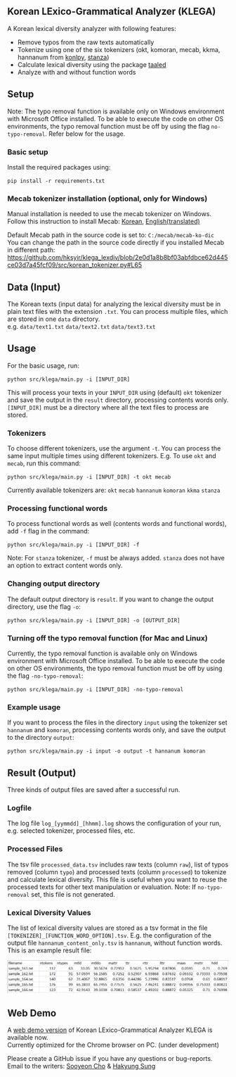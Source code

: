 ## Korean LExico-Grammatical Analyzer (KLEGA)

A Korean lexical diversity analyzer with following features:
- Remove typos from the raw texts automatically
- Tokenize using one of the six tokenizers (okt, komoran, mecab, kkma, hannanum from [konlpy](https://konlpy.org/en/latest/), [stanza](https://stanfordnlp.github.io/stanza/tokenize.html))
- Calculate lexical diversity using the package [taaled](https://github.com/kristopherkyle/TAALED)
- Analyze with and without function words


## Setup
Note: The typo removal function is available only on Windows environment with Microsoft Office installed. To be able to execute the code on other OS environments, the typo removal function must be off by using the flag ```no-typo-removal```. Refer below for the usage.
### Basic setup
Install the required packages using:
```angular2html
pip install -r requirements.txt
```

### Mecab tokenizer installation (optional, only for Windows)
Manual installation is needed to use the mecab tokenizer on Windows. 
Follow this instruction to install Mecab: [Korean](https://uwgdqo.tistory.com/363), [English(translated)](https://uwgdqo-tistory-com.translate.goog/363?_x_tr_sl=ko&_x_tr_tl=en&_x_tr_hl=ko&_x_tr_pto=wapp
)  

Default Mecab path in the source code is set to: ```C:/mecab/mecab-ko-dic```   
You can change the path in the source code directly if you installed Mecab in different path:  
https://github.com/hksyir/klega_lexdiv/blob/2e0d1a8b8bf03abfdbce62d445ce03d7a45fcf09/src/korean_tokenizer.py#L65


## Data (Input)
The Korean texts (input data) for analyzing the lexical diversity must be in plain text files with the extension ```.txt```.
You can process multiple files, which are stored in one ```data``` directory.  
e.g. ```data/text1.txt``` ```data/text2.txt``` ```data/text3.txt```


## Usage
For the basic usage, run:
```angular2html
python src/klega/main.py -i [INPUT_DIR]
```
This will process your texts in your ```INPUT_DIR``` using (default) ```okt``` tokenizer and save the output in the ```result``` directory, processing contents words only.
```[INPUT_DIR]``` must be a directory where all the text files to process are stored.  

### Tokenizers
To choose different tokenizers, use the argument ```-t```. You can process the same input multiple times using different tokenizers. E.g. To use ```okt``` and ```mecab```, run this command:
```angular2html
python src/klega/main.py -i [INPUT_DIR] -t okt mecab
```
Currently available tokenizers are: ```okt``` ```mecab``` ```hannanum``` ```komoran``` ```kkma``` ```stanza```

### Processing functional words
To process functional words as well (contents words and functional words), add ```-f``` flag in the command:
```angular2html
python src/klega/main.py -i [INPUT_DIR] -f
```
Note: For ```stanza``` tokenizer, ```-f``` must be always added. ```stanza``` does not have an option to extract content words only.


### Changing output directory
The default output directory is ```result```. If you want to change the output directory, use the flag ```-o```:
```angular2html
python src/klega/main.py -i [INPUT_DIR] -o [OUTPUT_DIR]
```

### Turning off the typo removal function (for Mac and Linux)
Currently, the typo removal function is available only on Windows environment with Microsoft Office installed. To be able to execute the code on other OS environments, the typo removal function must be off by using the flag ```-no-typo-removal```:
```angular2html
python src/klega/main.py -i [INPUT_DIR] -no-typo-removal
```

### Example usage
If you want to process the files in the directory ```input``` using the tokenizer set ```hannanum``` and ```komoran```, processing contents words only, and save the output to the directory ```output```:
```angular2html
python src/klega/main.py -i input -o output -t hannanum komoran 
```

## Result (Output)
Three kinds of output files are saved after a successful run. 
### Logfile   
The log file ```log_[yymmdd]_[hhmm].log``` shows the configuration of your run, e.g. selected tokenizer, processed files, etc.
### Processed Files
The tsv file ```processed_data.tsv``` includes raw texts (column ```raw```), list of typos removed (column ```typo```) and processed texts (column ```processed```) to tokenize and calculate lexical diversity. This file is useful when you want to reuse the processed texts for other text manipulation or evaluation. Note: If ```no-typo-removal``` set, this file is not generated.
### Lexical Diversity Values
The list of lexical diversity values are stored as a tsv format in the file ```[TOKENIZER]_[FUNCTION_WORD_OPTION].tsv```.
E.g. the configuration of the output file ```hannanum_content_only.tsv``` is ```hannanum```, without function words.  
This is an example result file:

![](image/result.png)

## Web Demo
A [web demo version](http://sooyeoncho.pythonanywhere.com) of Korean LExico-Grammatical Analyzer KLEGA is available now.  
Currently optimized for the Chrome browser on PC. (under development)



Please create a GitHub issue if you have any questions or bug-reports.  
Email to the writers: [Sooyeon Cho](mailto:sooyeon.cho@uzh.ch) & [Hakyung Sung](mailto:hsung@uoregon.edu)
